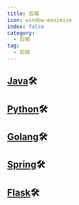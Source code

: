 ```yaml
---
title: 后端
icon: window-maximize
index: false
category:
  - 后端
tag:
  - 后端
---
```


<!-- 
::: tip

If you met a bug while using, you can open an issue [here](https://github.com/vuepress-theme-hope/vuepress-theme-hope/issues)

::: -->

## [Java](java)🛠️

## [Python](python)🛠️

## [Golang](golang)🛠️

## [Spring](spring)🛠️

## [Flask](flask)🛠️

